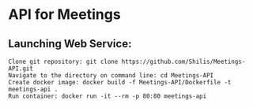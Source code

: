 # API for Meetings

## Launching Web Service:
```
Clone git repository: git clone https://github.com/Shilis/Meetings-API.git
Navigate to the directory on command line: cd Meetings-API
Create docker image: docker build -f Meetings-API/Dockerfile -t meetings-api .
Run container: docker run -it --rm -p 80:80 meetings-api
```


